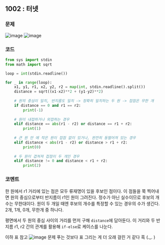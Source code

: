 ## 1002 : 터넷
### 문제
![image](https://user-images.githubusercontent.com/50744222/134797061-c47106c4-4550-4aaa-bcb1-191995e4e177.png)
![image](https://user-images.githubusercontent.com/50744222/134797068-52b9d2da-de41-4e8c-ae74-969c9b200482.png)

### 코드
```python
from sys import stdin
from math import sqrt

loop = int(stdin.readline())

for _ in range(loop):
    x1, y1, r1, x2, y2, r2 = map(int, stdin.readline().split())
    distance = sqrt((x1-x2)**2 + (y1-y2)**2)
    
    # 원의 중심이 일치, 반지름도 일치 -> 정확히 일치하는 두 원 -> 접점은 무한 개
    if distance == 0 and r1 == r2: 
        print(-1)
    
    # 원이 내접하거나 외접하는 경우
    elif distance == abs(r1 - r2) or distance == r1 + r2:
        print(1)
    
    # 큰 원 안 에 작은 원이 접점 없이 있거나, 완전히 동떨어져 있는 경우
    elif distance < abs(r1 - r2) or distance > r1 + r2:
        print(0)
    
    # 두 원이 겹쳐져 접점이 두 개인 경우
    elif distance != 0 and distance < r1 + r2:
        print(2)
```
### 코멘트
한 원에서 r1 거리에 있는 점은 모두 류재명이 있을 후보인 점이다. 이 점들을 쭉 찍어내면 원의 중심으로부터 반지름이 r1인 원이 그려진다. 정수가 아닌 실수이므로 후보의 개수는 무한대이다.
원이 두 개일 때엔 후보의 개수를 특정할 수 있는 경우의 수가 생긴다.
2개, 1개, 0개, 무한개 중 하나다.

평면에서 두 원의 중심 사이의 거리를 먼저 구해 `distance`에 담아둔다.
이 거리와 두 반지름 r1, r2 간의 관계를 활용해 `if-else`로 케이스를 나눈다.

이하 표 참고
![image](https://user-images.githubusercontent.com/50744222/134798933-19d309df-69f5-4f3a-8def-e3a49a7765f6.png)
문제 푸는 것보다 표 그리는 게 더 오래 걸린 거 같다 흑 (._. )

